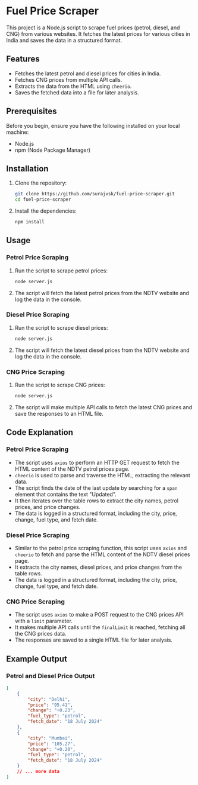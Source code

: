 # Fuel Price Scraper

This project is a Node.js script to scrape fuel prices (petrol, diesel, and CNG) from various websites. It fetches the latest prices for various cities in India and saves the data in a structured format.

## Features

- Fetches the latest petrol and diesel prices for cities in India.
- Fetches CNG prices from multiple API calls.
- Extracts the data from the HTML using `cheerio`.
- Saves the fetched data into a file for later analysis.

## Prerequisites

Before you begin, ensure you have the following installed on your local machine:

- Node.js
- npm (Node Package Manager)

## Installation

1. Clone the repository:

    ```sh
    git clone https://github.com/surajvsk/fuel-price-scraper.git
    cd fuel-price-scraper
    ```

2. Install the dependencies:

    ```sh
    npm install
    ```

## Usage

### Petrol Price Scraping

1. Run the script to scrape petrol prices:

    ```sh
    node server.js
    ```

2. The script will fetch the latest petrol prices from the NDTV website and log the data in the console.

### Diesel Price Scraping

1. Run the script to scrape diesel prices:

    ```sh
    node server.js
    ```

2. The script will fetch the latest diesel prices from the NDTV website and log the data in the console.

### CNG Price Scraping

1. Run the script to scrape CNG prices:

    ```sh
    node server.js
    ```

2. The script will make multiple API calls to fetch the latest CNG prices and save the responses to an HTML file.

## Code Explanation

### Petrol Price Scraping

- The script uses `axios` to perform an HTTP GET request to fetch the HTML content of the NDTV petrol prices page.
- `cheerio` is used to parse and traverse the HTML, extracting the relevant data.
- The script finds the date of the last update by searching for a `span` element that contains the text "Updated".
- It then iterates over the table rows to extract the city names, petrol prices, and price changes.
- The data is logged in a structured format, including the city, price, change, fuel type, and fetch date.

### Diesel Price Scraping

- Similar to the petrol price scraping function, this script uses `axios` and `cheerio` to fetch and parse the HTML content of the NDTV diesel prices page.
- It extracts the city names, diesel prices, and price changes from the table rows.
- The data is logged in a structured format, including the city, price, change, fuel type, and fetch date.

### CNG Price Scraping

- The script uses `axios` to make a POST request to the CNG prices API with a `limit` parameter.
- It makes multiple API calls until the `finalLimit` is reached, fetching all the CNG prices data.
- The responses are saved to a single HTML file for later analysis.

## Example Output

### Petrol and Diesel Price Output

```json
[
    {
        "city": "Delhi",
        "price": "95.41",
        "change": "+0.23",
        "fuel_type": "petrol",
        "fetch_date": "18 July 2024"
    },
    {
        "city": "Mumbai",
        "price": "105.27",
        "change": "+0.20",
        "fuel_type": "petrol",
        "fetch_date": "18 July 2024"
    }
    // ... more data
]
